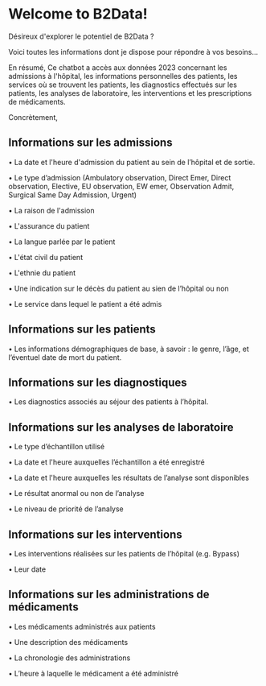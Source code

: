 # Welcome to B2Data!

Désireux d'explorer le potentiel de B2Data ?
 
Voici toutes les informations dont je dispose pour répondre à vos besoins...

En résumé, 
Ce chatbot a accès aux données 2023 concernant les admissions à l'hôpital, les informations personnelles des patients, les services où se trouvent les patients, les diagnostics effectués sur les patients, les analyses de laboratoire, les interventions et les prescriptions de médicaments.

Concrètement,

Informations sur les admissions
-------------------------------
• La date et l'heure d'admission du patient au sein de l’hôpital et de sortie.

• Le type d’admission (Ambulatory observation, Direct Emer, Direct observation, Elective, EU observation, EW emer, Observation Admit, Surgical Same Day Admission, Urgent) 

• La raison de l'admission

• L'assurance du patient

• La langue parlée par le patient

• L'état civil du patient

• L'ethnie du patient

• Une indication sur le décès du patient au sien de l’hôpital ou non

• Le service dans lequel le patient a été admis
  
Informations sur les patients
-----------------------------
• Les informations démographiques de base, à savoir : le genre, l’âge, et l’éventuel date de mort du patient.

Informations sur les diagnostiques
----------------------------------
• Les diagnostics associés au séjour des patients à l’hôpital.

Informations sur les analyses de laboratoire
--------------------------------------------
• Le type d’échantillon utilisé

• La date et l'heure auxquelles l’échantillon a été enregistré

• La date et l'heure auxquelles les résultats de l’analyse sont disponibles

• Le résultat anormal ou non de l’analyse 

• Le niveau de priorité de l’analyse

Informations sur les interventions
----------------------------------
• Les interventions réalisées sur les patients de l’hôpital (e.g. Bypass)

• Leur date 

Informations sur les administrations de médicaments
---------------------------------------------------
• Les médicaments administrés aux patients

• Une description des médicaments

• La chronologie des administrations

• L’heure à laquelle le médicament a été administré 
